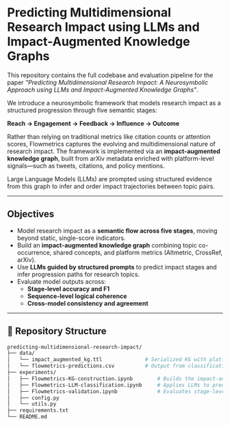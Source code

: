 # Predicting Multidimensional Research Impact using LLMs and Impact-Augmented Knowledge Graphs

This repository contains the full codebase and evaluation pipeline for the paper *"Predicting Multidimensional Research Impact: A Neurosymbolic Approach using LLMs and Impact-Augmented Knowledge Graphs"*.

We introduce a neurosymbolic framework that models research impact as a structured progression through five semantic stages:

**Reach → Engagement → Feedback → Influence → Outcome**

Rather than relying on traditional metrics like citation counts or attention scores, Flowmetrics captures the evolving and multidimensional nature of research impact. The framework is implemented via an **impact-augmented knowledge graph**, built from arXiv metadata enriched with platform-level signals—such as tweets, citations, and policy mentions.

Large Language Models (LLMs) are prompted using structured evidence from this graph to infer and order impact trajectories between topic pairs.

---

## Objectives

- Model research impact as a **semantic flow across five stages**, moving beyond static, single-score indicators.
- Build an **impact-augmented knowledge graph** combining topic co-occurrence, shared concepts, and platform metrics (Altmetric, CrossRef, arXiv).
- Use **LLMs guided by structured prompts** to predict impact stages and infer progression paths for research topics.
- Evaluate model outputs across:
  - **Stage-level accuracy and F1**
  - **Sequence-level logical coherence**
  - **Cross-model consistency and agreement**

---

## 📂 Repository Structure

```bash
predicting-multidimensional-research-impact/
├── data/
│   └── impact_augmented_kg.ttl              # Serialized KG with platform scores and concept links
│   └── flowmetrics-predictions.csv          # Output from classification stage
├── experiments/
│   ├── Flowmetrics-KG-construction.ipynb        # Builds the impact-augmented knowledge graph (RDF/Turtle)
│   ├── Flowmetrics-LLM-classification.ipynb     # Applies LLMs to predict impact stages for each topic pair
│   ├── Flowmetrics-validation.ipynb             # Evaluates stage-level and sequence-level predictions
│   ├── config.py
│   └── utils.py
├── requirements.txt
└── README.md